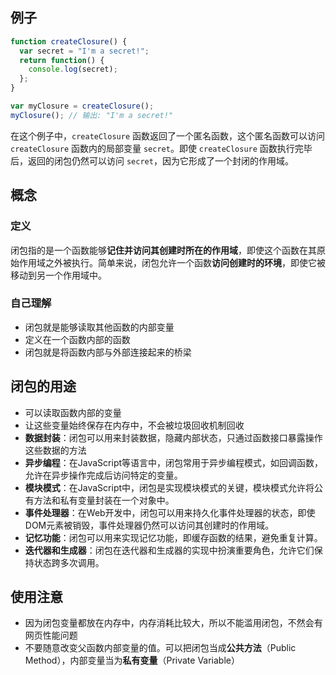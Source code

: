 ## 例子
```javascript
function createClosure() {
  var secret = "I'm a secret!";
  return function() {
    console.log(secret);
  };
}

var myClosure = createClosure();
myClosure(); // 输出: "I'm a secret!"
```
在这个例子中，`createClosure` 函数返回了一个匿名函数，这个匿名函数可以访问 `createClosure` 函数内的局部变量 `secret`。即使 `createClosure` 函数执行完毕后，返回的闭包仍然可以访问 `secret`，因为它形成了一个封闭的作用域。

## 概念
### 定义
闭包指的是一个函数能够**记住并访问其创建时所在的作用域**，即使这个函数在其原始作用域之外被执行。简单来说，闭包允许一个函数**访问创建时的环境**，即使它被移动到另一个作用域中。
### 自己理解
- 闭包就是能够读取其他函数的内部变量
- 定义在一个函数内部的函数
- 闭包就是将函数内部与外部连接起来的桥梁

## 闭包的用途
- 可以读取函数内部的变量
- 让这些变量始终保存在内存中，不会被垃圾回收机制回收
- **数据封装**：闭包可以用来封装数据，隐藏内部状态，只通过函数接口暴露操作这些数据的方法
- **异步编程**：在JavaScript等语言中，闭包常用于异步编程模式，如回调函数，允许在异步操作完成后访问特定的变量。
- **模块模式**：在JavaScript中，闭包是实现模块模式的关键，模块模式允许将公有方法和私有变量封装在一个对象中。
- **事件处理器**：在Web开发中，闭包可以用来持久化事件处理器的状态，即使DOM元素被销毁，事件处理器仍然可以访问其创建时的作用域。
- **记忆功能**：闭包可以用来实现记忆功能，即缓存函数的结果，避免重复计算。
- **迭代器和生成器**：闭包在迭代器和生成器的实现中扮演重要角色，允许它们保持状态跨多次调用。

## 使用注意
- 因为闭包变量都放在内存中，内存消耗比较大，所以不能滥用闭包，不然会有网页性能问题
- 不要随意改变父函数内部变量的值。可以把闭包当成**公共方法**（Public Method），内部变量当为**私有变量**（Private Variable）
